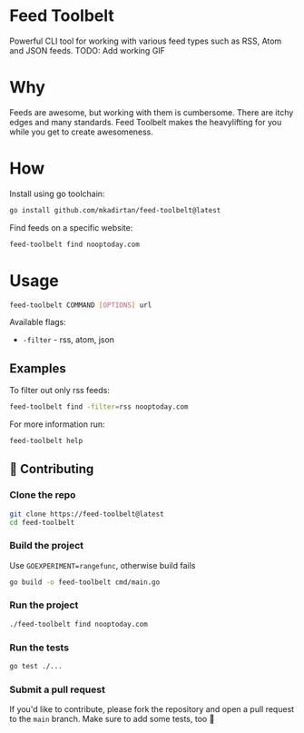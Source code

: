 # Feed Toolbelt

Powerful CLI tool for working with various feed types such as RSS, Atom and JSON feeds.
TODO: Add working GIF

# Why

Feeds are awesome, but working with them is cumbersome. There are itchy edges and many standards. Feed Toolbelt makes
the heavylifting for you while you get to create awesomeness.

# How

Install using go toolchain:

```bash
go install github.com/mkadirtan/feed-toolbelt@latest
```

Find feeds on a specific website:

```bash
feed-toolbelt find nooptoday.com
```

# Usage

```bash
feed-toolbelt COMMAND [OPTIONS] url
```

Available flags:

* `-filter` - rss, atom, json

## Examples

To filter out only rss feeds:

```bash
feed-toolbelt find -filter=rss nooptoday.com
```

For more information run:

```bash
feed-toolbelt help
```

## 🤝 Contributing

### Clone the repo

```bash
git clone https://feed-toolbelt@latest
cd feed-toolbelt
```

### Build the project

Use `GOEXPERIMENT=rangefunc`, otherwise build fails

```bash
go build -o feed-toolbelt cmd/main.go
```

### Run the project

```bash
./feed-toolbelt find nooptoday.com
```

### Run the tests

```bash
go test ./...
```

### Submit a pull request

If you'd like to contribute, please fork the repository and open a pull request to the `main` branch. Make sure to add
some tests, too 🚀
